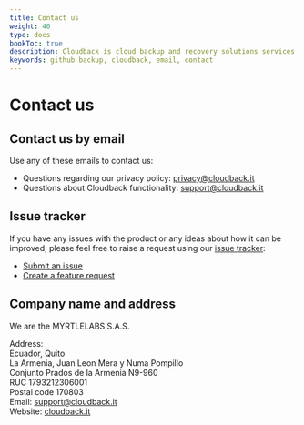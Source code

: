 ```yaml
---
title: Contact us
weight: 40
type: docs
bookToc: true
description: Cloudback is cloud backup and recovery solutions services to backup Github repositories, metadata, LFS, AWS, OneDrive, and Google Cloud. Starting at US$0/month
keywords: github backup, cloudback, email, contact
---
```



# Contact us

## Contact us by email

Use any of these emails to contact us:

 - Questions regarding our privacy policy: privacy@cloudback.it
 - Questions about Cloudback functionality: support@cloudback.it

## Issue tracker 

If you have any issues with the product or any ideas about how it can be improved, please feel free to raise a request using our [issue tracker](https://github.com/cloudback/issue-tracker):

 - [Submit an issue](https://github.com/cloudback/issue-tracker/issues/new?template=bug_report.md)
 - [Create a feature request](https://github.com/cloudback/issue-tracker/issues/new?template=feature_request.md)

## Company name and address

We are the MYRTLELABS S.A.S.

Address: <br/>
Ecuador, Quito <br/>
La Armenia, Juan Leon Mera y Numa Pompillo <br/> 
Conjunto Prados de la Armenia N9-960 <br/>
RUC 1793212306001 <br/>
Postal code 170803 <br/>
Email: support@cloudback.it <br/>
Website: [cloudback.it](https://cloudback.it)
